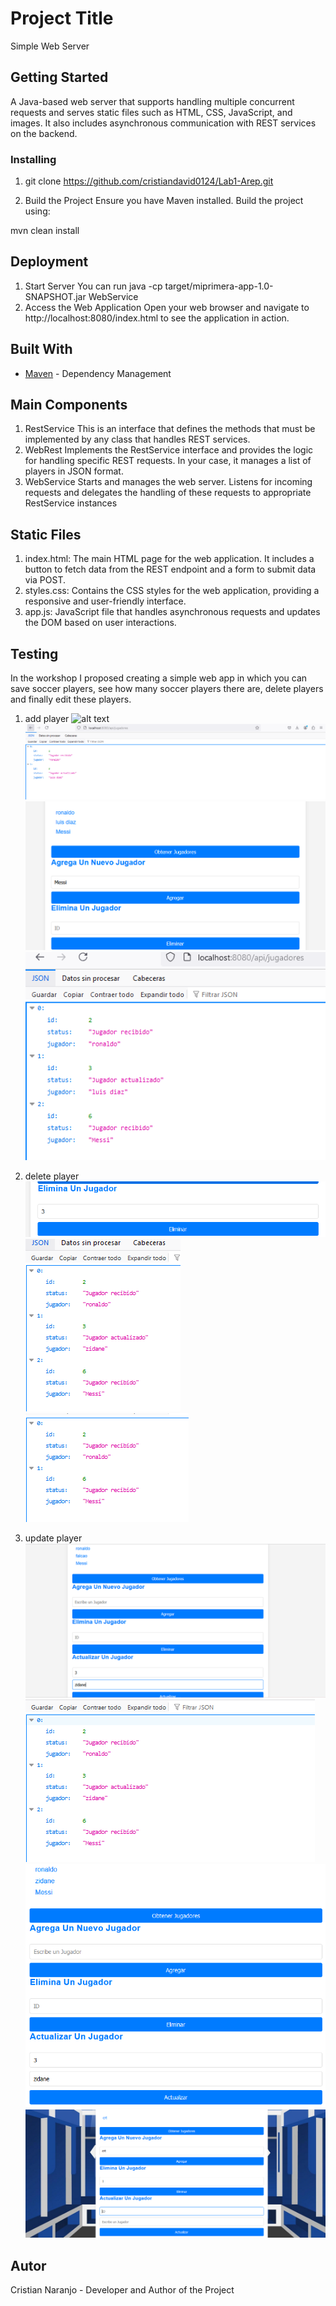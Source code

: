 # Project Title

Simple Web Server

## Getting Started
A Java-based web server that supports handling multiple concurrent requests and serves static files such as HTML, CSS, JavaScript, and images. It also includes asynchronous communication with REST services on the backend.



### Installing

1. git clone https://github.com/cristiandavid0124/Lab1-Arep.git

2. Build the Project
Ensure you have Maven installed. Build the project using:

mvn clean install


## Deployment
1. Start Server
You can run  java -cp target/miprimera-app-1.0-SNAPSHOT.jar WebService
2. Access the Web Application 
Open your web browser and navigate to http://localhost:8080/index.html to see the application in action.

## Built With

* [Maven](https://maven.apache.org/) - Dependency Management

## Main Components
1. RestService  This is an interface that defines the methods that must be implemented by any class that handles REST services.
2. WebRest Implements the RestService interface and provides the logic for handling specific REST requests. In your case, it manages a list of players in JSON format.
3. WebService  Starts and manages the web server. Listens for incoming requests and delegates the handling of these requests to appropriate RestService instances


## Static Files
 1. index.html: The main HTML page for the web application. It includes a button to fetch data from the REST endpoint and a form to submit data via POST.
 2. styles.css: Contains the CSS styles for the web application, providing a responsive and user-friendly interface.
 3.  app.js: JavaScript file that handles asynchronous requests and updates the DOM based on user interactions.


 ## Testing
 In the workshop I proposed creating a simple web app in which you can save soccer players, see how many soccer players there are, delete players and finally edit these players.

 1. add player 
 ![alt text](img/image.png)
 ![alt text](img/image-1.png)
 ![alt text](img/image-2.png)
 ![alt text](img/image-3.png)

 2. delete player 
 ![alt text](img/image-8.png)
 ![alt text](img/image-9.png)
 ![alt text](img/image-10.png)

 3. update player 
 ![alt text](img/image-5.png)
 ![alt text](img/image-6.png)
 ![alt text](img/image-7.png)
![alt text](img/image-11.png)

## Autor
Cristian Naranjo - Developer and Author of the Project
